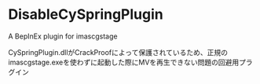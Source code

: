 # DisableCySpringPlugin
 A BepInEx plugin for imascgstage

CySpringPlugin.dllがCrackProofによって保護されているため、正規のimascgstage.exeを使わずに起動した際にMVを再生できない問題の回避用プラグイン
